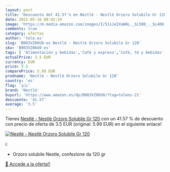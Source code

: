 ```yaml
---
layout: post
title: 'Descuento del 41.57 % en Nestlé - Nestlè Orzoro Solubile Gr 120'
date: 2021-05-16 08:42:24
image: 'https://m.media-amazon.com/images/I/51sJeIXaWAL._SL500_._SL400_.jpg'
comments: true
category: ofertas
author: 'tole.es'
slug: 'B003VZ06U0-es Nestlé - Nestlè Orzoro Solubile Gr 120'
sku: 'B003VZ06U0-es'
tags: [ 'Alimentación y bebidas','Café y expreso','Café, té y bebidas','Cápsulas de café','nestlé', ]
actualPrice: 3.5 EUR
currency: EUR
price: 3.5
comparePrice: 5.99 EUR
prodname: 'Nestlé - Nestlè Orzoro Solubile Gr 120'
country: 'es'
flag: '🇪🇸'
brand: 'Nestlé'
buyurl: 'https://www.amazon.es/dp/B003VZ06U0/?tag=tolees-21'
descuento: '41.57'
average: '3.5'
---
```


Tienes [Nestlé - Nestlè Orzoro Solubile Gr 120](https://www.amazon.es/dp/B003VZ06U0/?tag=tolees-21) con un 41.57 % de descuento con precio de oferta de 3.5 EUR (original: 5.99 EUR) en el siguiente enlace!

[![Nestlé - Nestlè Orzoro Solubile Gr 120](https://m.media-amazon.com/images/I/51sJeIXaWAL._SL500_._SL400_.jpg)](https://www.amazon.es/dp/B003VZ06U0/?tag=tolees-21)

ℹ️:

- Orzoro solubile Nestle, confezione da 120 gr

[🛒 Accede a la oferta!!](https://www.amazon.es/dp/B003VZ06U0/?tag=tolees-21)
